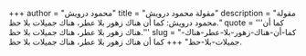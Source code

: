 +++
author = "محمود درويش"
title = "مقولة محمود درويش"
description = "مقولة محمود درويش: كما أن هناك زهور بلا عطر، هناك جميلات بلا حظ."
quote = '''كما أن هناك زهور بلا عطر، هناك جميلات بلا حظ.''' 
slug = "كما-أن-هناك-زهور-بلا-عطر-هناك-جميلات-بلا-حظ"
+++
كما أن هناك زهور بلا عطر، هناك جميلات بلا حظ.
